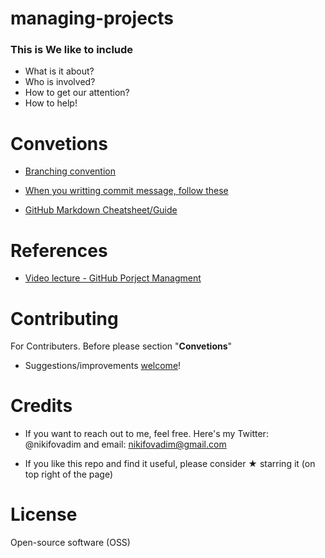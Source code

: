 # managing-projects

### This is We like to include 

- What is it about?
- Who is involved?
- How to get our attention?
- How to help!

# Convetions

* [Branching convention](https://gist.github.com/vnikifirov/1efff6c02294cf621b8b6a44e18019c1)

* [When you writting commit message, follow these](https://chris.beams.io/posts/git-commit/)

* [GitHub Markdown Cheatsheet/Guide](https://github.com/adam-p/markdown-here/wiki/Markdown-Cheatsheet)

# References

  * [Video lecture - GitHub Porject Managment](https://resources.github.com/webcasts/GitHub-managing-your-projects-thankyou/)
  
# Contributing

  For Contributers. Before please section "**Convetions**"   

  * Suggestions/improvements [welcome](https://github.com/vnikifirov/managing-projects/issues)!

# Credits

  * If you want to reach out to me, feel free. Here's my Twitter: @nikifovadim and email: nikifovadim@gmail.com
  
  * If you like this repo and find it useful, please consider ★ starring it (on top right of the page)

# License

  Open-source software (OSS) 
